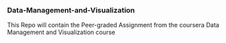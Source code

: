 ### Data-Management-and-Visualization
This Repo will contain the  Peer-graded Assignment from the coursera Data Management and Visualization course
